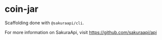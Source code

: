 # coin-jar
Scaffolding done with `@sakuraapi/cli`.

For more information on SakuraApi, visit https://github.com/sakuraapi/api

